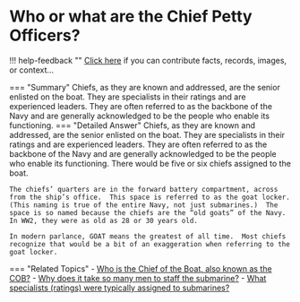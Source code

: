 # Who or what are the Chief Petty Officers?

!!! help-feedback ""
    <a href="/feedback/" data-feedback-link>Click here</a>
    if you can contribute facts, records, images, or context…

<a id="summary"></a>
=== "Summary"
    Chiefs, as they are known and addressed, are the senior enlisted on the boat. They are specialists in their ratings and are experienced leaders. They are often referred to as the backbone of the Navy and are generally acknowledged to be the people who enable its functioning.
=== "Detailed Answer"
    Chiefs, as they are known and addressed, are the senior enlisted on the boat.  They are specialists in their ratings and are experienced leaders.  They are often referred to as the backbone of the Navy and are generally acknowledged to be the people who enable its functioning.  There would be five or six chiefs assigned to the boat.

    The chiefs’ quarters are in the forward battery compartment, across from the ship’s office.  This space is referred to as the goat locker.  (This naming is true of the entire Navy, not just submarines.)  The space is so named because the chiefs are the “old goats” of the Navy.  In WW2, they were as old as 28 or 30 years old.

    In modern parlance, GOAT means the greatest of all time.  Most chiefs recognize that would be a bit of an exaggeration when referring to the goat locker.
=== "Related Topics"
    - [Who is the Chief of the Boat, also known as the COB?](./who-is-the-chief-of-the-boat-also-known-as-the-cob.md#summary)
    - [Why does it take so many men to staff the submarine?](./why-does-it-take-so-many-men-to-staff-the-submarine.md#summary)
    - [What specialists (ratings) were typically assigned to submarines?](./what-specialists-ratings-were-typically-assigned-to-submarines.md#summary)